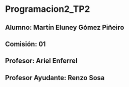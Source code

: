 # Programacion2_TP2
 

## Alumno: Martín Eluney Gómez Piñeiro 

## Comisión: 01 

## Profesor: Ariel Enferrel 

## Profesor Ayudante: Renzo Sosa 
